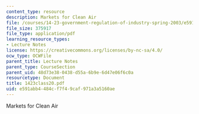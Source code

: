 ```yaml
---
content_type: resource
description: Markets for Clean Air
file: /courses/14-23-government-regulation-of-industry-spring-2003/e591abb4484cf7f49caf971a3a5160ae_1423class20.pdf
file_size: 375917
file_type: application/pdf
learning_resource_types:
- Lecture Notes
license: https://creativecommons.org/licenses/by-nc-sa/4.0/
ocw_type: OCWFile
parent_title: Lecture Notes
parent_type: CourseSection
parent_uid: 48d73e38-0438-d55a-6b9e-6d47e06f6c0a
resourcetype: Document
title: 1423class20.pdf
uid: e591abb4-484c-f7f4-9caf-971a3a5160ae
---
```

Markets for Clean Air